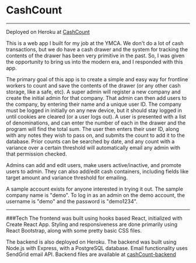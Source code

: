 # CashCount
---
Deployed on Heroku at [CashCount](https://cashcount.herokuapp.com/)

This is a web app I built for my job at the YMCA.  We don't do a lot of cash transactions, but we do have a cash drawer and the system for tracking the contents of the drawer has been very primitive in the past.  So, I was given the opportunity to bring us into the modern era, and I responded with this app.

The primary goal of this app is to create a simple and easy way for frontline workers to count and save the contents of the drawer (or any other cash storage, like  a safe, etc).  A super admin will register a new company and create the initial admin for that company.  That admin can then add users to the company, by entering their name and a unique user ID.  The company must be logged in initially on any new device, but it should stay logged in until cookies are cleared (or a user logs out).  A user is presented with a list of denominations, and can enter the number of each in the drawer and the program will find the total sum.  The user then enters their user ID, along with any notes they wish to pass on, and submits the count to add it to the database.  Prior counts can be searched by date, and any count with a variance over a certain threshold will automatically email any admin with that permission checked.

Admins can add and edit users, make users active/inactive, and promote users to admin.  They can also add/edit cash containers, including fields like target amount and  variance threshold for emailing.

A sample account exists for anyone interested in trying it out.  The sample company name is "demo".  To log in as an admin on the demo account, the username is "demo" and the password is "demo1234".

---
###Tech
The frontend was built using hooks based React, initialized with Create React App. Styling and responsiveness are done primarily using React Bootstrap, along with some pretty basic CSS files.

The backend is also deployed on Heroku. The backend was built using Node.js with Express, with a PostgreSQL database. Email functionality uses SendGrid email API. Backend files are available at [cashCount-backend](https://github.com/bpruitt63/cashCount-backend)